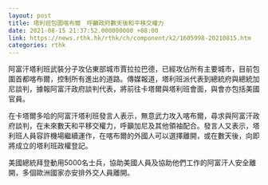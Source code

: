 ```yaml
---
layout: post
title: 塔利班包圍喀布爾　呼籲政府數天後和平移交權力
date: 2021-08-15 21:37:52.000000000 +08:00
link: https://news.rthk.hk/rthk/ch/component/k2/1605998-20210815.htm
categories: rthk
---
```


阿富汗塔利班武裝分子攻佔東部城市賈拉拉巴德，已經攻佔所有主要城市，目前包圍首都喀布爾，控制所有進出的道路。傳媒報道，塔利班派代表到總統府與總統加尼談判，據報阿富汗政府談判代表，將前往卡塔爾與塔利班會面，與會亦包括美國官員。

在卡塔爾多哈的阿富汗塔利班發言人表示，無意武力攻入喀布爾，尋求與阿富汗政府談判，在未來數天和平移交權力，呼籲加尼及其他領袖配合。發言人又表示，塔利班人員容許機場繼續運作，在喀布爾的外國人可以選擇離開，或在數天後，向即將成立的塔利班政權登記。

美國總統拜登動用5000名士兵，協助美國人員及協助他們工作的阿富汗人安全離開，多個歐洲國家亦安排外交人員離開。
